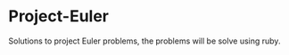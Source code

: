Project-Euler
=============

Solutions to project Euler problems, the problems will be solve using ruby.
